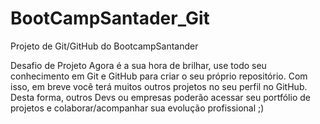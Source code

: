 # BootCampSantader_Git
Projeto de Git/GitHub do BootcampSantander

Desafio de Projeto
Agora é a sua hora de brilhar, use todo seu conhecimento em Git e
GitHub para criar o seu próprio repositório. Com isso, em breve
você terá muitos outros projetos no seu perfil no GitHub.
Desta forma, outros Devs ou empresas poderão acessar seu portfólio
de projetos e colaborar/acompanhar sua evolução profissional ;)
